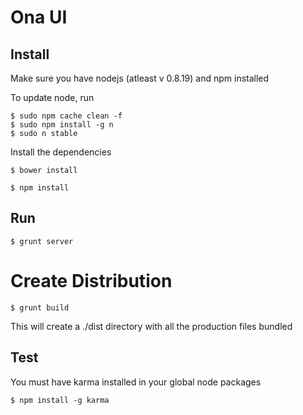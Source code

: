 # Ona UI

## Install
Make sure you have nodejs (atleast v 0.8.19) and npm installed

To update node, run
```
$ sudo npm cache clean -f
$ sudo npm install -g n
$ sudo n stable
```

Install the dependencies

```
$ bower install
```

```
$ npm install
```

## Run
```
$ grunt server
```

# Create Distribution
```
$ grunt build
```

This will create a ./dist directory with all the production files bundled

## Test
You must have karma installed in your global node packages

```
$ npm install -g karma
```